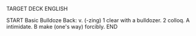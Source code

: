 TARGET DECK
ENGLISH

START
Basic
Bulldoze
Back: v. (-zing) 1 clear with a bulldozer. 2 colloq. A intimidate. B make (one's way) forcibly.
END
